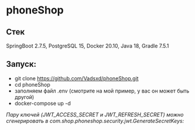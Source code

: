 # phoneShop

## Стек
SpringBoot 2.7.5, PostgreSQL 15, Docker 20.10, Java 18, Gradle 7.5.1

## Запуск:
+ git clone https://github.com/Vadsxd/phoneShop.git
+ cd phoneShop
+ заполняем файл .env (смотрите на мой пример, у вас он может быть другой)
+ docker-compose up -d

*Пару ключей (JWT_ACCESS_SECRET и JWT_REFRESH_SECRET) можно сгенерировать в com.shop.phoneshop.security.jwt.GenerateSecretKeys:*

